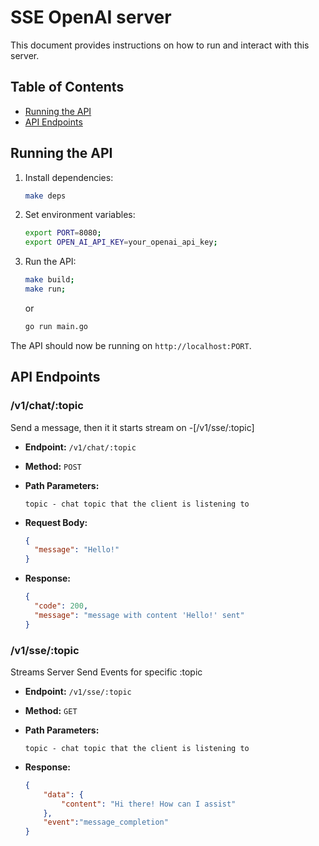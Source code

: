 # SSE OpenAI server

This document provides instructions on how to run and interact with this server.

## Table of Contents

- [Running the API](#running-the-api)
- [API Endpoints](#api-endpoints)


## Running the API

1. Install dependencies:

    ```bash
    make deps
    ```

2. Set environment variables:

    ```bash
    export PORT=8080;
    export OPEN_AI_API_KEY=your_openai_api_key;
    ```

3. Run the API:

    ```bash
    make build;
    make run;
    ```

    or

    ```bash
    go run main.go
    ```


The API should now be running on `http://localhost:PORT`.

## API Endpoints

### /v1/chat/:topic

Send a message, then it it starts stream on -[/v1/sse/:topic]

- **Endpoint:** `/v1/chat/:topic`
- **Method:** `POST`
- **Path Parameters:**

    ```
    topic - chat topic that the client is listening to
    ```

- **Request Body:**

    ```json
    {
      "message": "Hello!"
    }
    ```

- **Response:**

    ```json
    {
      "code": 200,
      "message": "message with content 'Hello!' sent"
    }
    ```

### /v1/sse/:topic

Streams Server Send Events for specific :topic

- **Endpoint:** `/v1/sse/:topic`
- **Method:** `GET`
- **Path Parameters:**

    ```
    topic - chat topic that the client is listening to
    ```

- **Response:**

    ```json
    {
        "data": {
            "content": "Hi there! How can I assist"
        },
        "event":"message_completion"
    }
    ```
